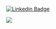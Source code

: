 
[![Linkedin Badge](https://img.shields.io/badge/-LinkedIn-blue?style=flat-square&logo=Linkedin&logoColor=white&link=https://www.linkedin.com/in/fagnerpsantos/)](https://www.linkedin.com/in/tshelena/)

![](https://komarev.com/ghpvc/?username=tshelena&color=006bed)
